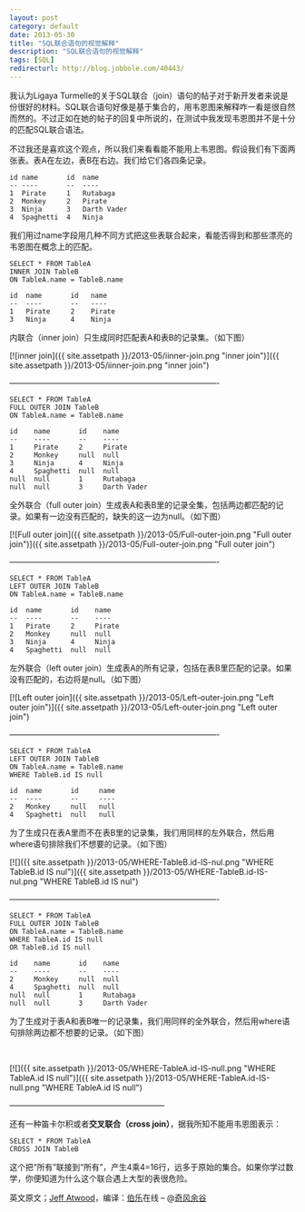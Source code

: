 ```yaml
---
layout: post
category: default
date: 2013-05-30
title: "SQL联合语句的视觉解释"
description: "SQL联合语句的视觉解释"
tags: [SQL]
redirecturl: http://blog.jobbole.com/40443/
---
```



我认为Ligaya Turmelle的关于SQL联合（join）语句的帖子对于新开发者来说是份很好的材料。SQL联合语句好像是基于集合的，用韦恩图来解释咋一看是很自然而然的。不过正如在她的帖子的回复中所说的，在测试中我发现韦恩图并不是十分的匹配SQL联合语法。

不过我还是喜欢这个观点，所以我们来看看能不能用上韦恩图。假设我们有下面两张表。表A在左边，表B在右边。我们给它们各四条记录。

    id name       id  name
    -- ----       --  ----
    1  Pirate     1   Rutabaga
    2  Monkey     2   Pirate
    3  Ninja      3   Darth Vader
    4  Spaghetti  4   Ninja

我们用过name字段用几种不同方式把这些表联合起来，看能否得到和那些漂亮的韦恩图在概念上的匹配。

    SELECT * FROM TableA
    INNER JOIN TableB
    ON TableA.name = TableB.name
     
    id  name       id   name
    --  ----       --   ----
    1   Pirate     2    Pirate
    3   Ninja      4    Ninja

内联合（inner join）只生成同时匹配表A和表B的记录集。（如下图）

[![inner join]({{ site.assetpath }}/2013-05/iinner-join.png "inner join")]({{ site.assetpath }}/2013-05/iinner-join.png "inner join")

——————————————————————————-

    SELECT * FROM TableA
    FULL OUTER JOIN TableB
    ON TableA.name = TableB.name
     
    id    name       id    name
    --    ----       --    ----
    1     Pirate     2     Pirate
    2     Monkey     null  null
    3     Ninja      4     Ninja
    4     Spaghetti  null  null
    null  null       1     Rutabaga       
    null  null       3     Darth Vader

全外联合（full outer join）生成表A和表B里的记录全集，包括两边都匹配的记录。如果有一边没有匹配的，缺失的这一边为null。（如下图）

[![Full outer join]({{ site.assetpath }}/2013-05/Full-outer-join.png "Full outer join")]({{ site.assetpath }}/2013-05/Full-outer-join.png "Full outer join")

——————————————————————————-

    SELECT * FROM TableA
    LEFT OUTER JOIN TableB
    ON TableA.name = TableB.name
     
    id  name       id    name
    --  ----       --    ----
    1   Pirate     2     Pirate
    2   Monkey     null  null
    3   Ninja      4     Ninja
    4   Spaghetti  null  null

左外联合（left outer join）生成表A的所有记录，包括在表B里匹配的记录。如果没有匹配的，右边将是null。（如下图）

[![Left outer join]({{ site.assetpath }}/2013-05/Left-outer-join.png "Left outer join")]({{ site.assetpath }}/2013-05/Left-outer-join.png "Left outer join")

——————————————————————————-

    SELECT * FROM TableA
    LEFT OUTER JOIN TableB
    ON TableA.name = TableB.name
    WHERE TableB.id IS null
     
    id  name       id     name
    --  ----       --     ----
    2   Monkey     null   null
    4   Spaghetti  null   null

为了生成只在表A里而不在表B里的记录集，我们用同样的左外联合，然后用where语句排除我们不想要的记录。（如下图）

[![]({{ site.assetpath }}/2013-05/WHERE-TableB.id-IS-nul.png "WHERE TableB.id IS nul")]({{ site.assetpath }}/2013-05/WHERE-TableB.id-IS-nul.png "WHERE TableB.id IS nul")

——————————————————————————-

    SELECT * FROM TableA
    FULL OUTER JOIN TableB
    ON TableA.name = TableB.name
    WHERE TableA.id IS null 
    OR TableB.id IS null
     
    id    name       id    name
    --    ----       --    ----
    2     Monkey     null  null
    4     Spaghetti  null  null
    null  null       1     Rutabaga
    null  null       3     Darth Vader

为了生成对于表A和表B唯一的记录集，我们用同样的全外联合，然后用where语句排除两边都不想要的记录。（如下图）

 

[![]({{ site.assetpath }}/2013-05/WHERE-TableA.id-IS-null.png "WHERE TableA.id IS null")]({{ site.assetpath }}/2013-05/WHERE-TableA.id-IS-null.png "WHERE TableA.id IS null")

———————————————————–

还有一种笛卡尔积或者**交叉联合（cross join）**，据我所知不能用韦恩图表示：

    SELECT * FROM TableA
    CROSS JOIN TableB

这个把“所有”联接到“所有”，产生4乘4=16行，远多于原始的集合。如果你学过数学，你便知道为什么这个联合遇上大型的表很危险。

英文原文；[Jeff Atwood](http://www.codinghorror.com/blog/2007/10/a-visual-explanation-of-sql-joins.html)，编译：[伯乐](http://www.jobbole.com "伯乐在线")在线 – @[奇风余谷](http://weibo.com/deepfish2567 "奇风余谷")
